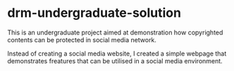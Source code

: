 # drm-undergraduate-solution
This is an undergraduate project aimed at demonstration how copyrighted contents can be protected in social media network.

Instead of creating a social media website, I created a simple webpage that demonstrates freatures that can be utilised in a social media environment.
